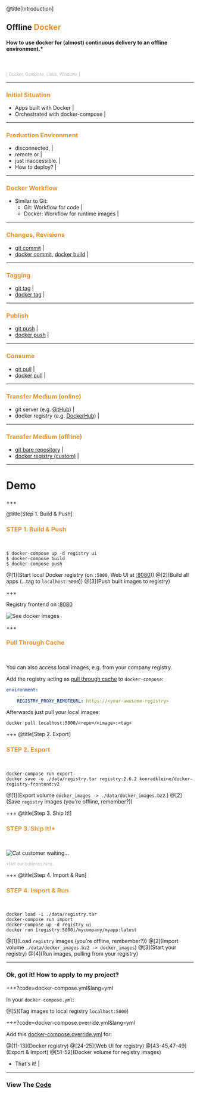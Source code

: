 @title[Introduction]
## Offline <span style="color: #e49436">Docker</span>

#### How to use docker for (almost) continuous delivery to an offline environment.*
<br>
<br>
<span style="color: #bbb; font-size: 80%">[ Docker, Compose, Linux, Windows ]</span>

---

### <span style="color: #e49436">Initial Situation</span>

- Apps built with Docker |
- Orchestrated with docker-compose |

---

### <span style="color: #e49436">Production Environment</span>

- disconnected, |
- remote or |
- just inaccessible. |
- How to deploy? |

---

### <span style="color: #e49436">Docker Workflow</span>

- Similar to Git:
  - Git: Workflow for code |
  - Docker: Workflow for runtime images |

---
<!-- .slide: data-background-transition="none" -->
### <span style="color: #e49436">Changes, Revisions</span>

- [git commit](https://git-scm.com/docs/git-commit) |
- [docker commit](https://docs.docker.com/engine/reference/commandline/commit/), [docker build](https://docs.docker.com/engine/reference/commandline/build/) |

---

### <span style="color: #e49436">Tagging</span>

- [git tag](https://git-scm.com/docs/git-tag) |
- [docker tag](https://docs.docker.com/engine/reference/commandline/tag/) |

---

### <span style="color: #e49436">Publish</span>

- [git push](https://git-scm.com/docs/git-push) |
- [docker push](https://docs.docker.com/engine/reference/commandline/push/) |

---

### <span style="color: #e49436">Consume</span>

- [git pull](https://git-scm.com/docs/git-pull) |
- [docker pull](https://docs.docker.com/engine/reference/commandline/pull/) |

---

### <span style="color: #e49436">Transfer Medium (online)</span>

- git server (e.g. [GitHub](https://github.com/)) |
- docker registry (e.g. [DockerHub](https://hub.docker.com/)) |

---

### <span style="color: #e49436">Transfer Medium (offline)</span>

- [git bare repository](https://git-scm.com/book/en/v2/Git-on-the-Server-Getting-Git-on-a-Server) |
- [docker registry (custom)](https://docs.docker.com/registry/) |

---

# Demo

+++

@title[Step 1. Build & Push]

### <span style="color: #e49436">STEP 1. Build & Push</span>
<br>

```console
$ docker-compose up -d registry ui
$ docker-compose build
$ docker-compose push
```

@[1](Start local Docker registry (on `:5000`, Web UI at [:8080](http://localhost:8080)))
@[2](Build all apps (...tag to `localhost:5000`))
@[3](Push built images to registry)

+++

Registry frontend on [:8080](http://localhost:8080)

![See docker images](images/ui-02-pushed.png)

+++
### <span style="color: #e49436">Pull Through Cache</span>
<br>

You can also access local images, e.g. from your company registry.

Add the registry acting as [pull through cache](https://docs.docker.com/registry/recipes/mirror/) to `docker-compose`:

```yaml
environment:
    ...
    REGISTRY_PROXY_REMOTEURL: https://<your-awesome-registry>
```

Afterwards just pull your local images:

```shell
docker pull localhost:5000/<repo>/<image>:<tag>
```
+++
@title[Step 2. Export]

### <span style="color: #e49436">STEP 2. Export</span>
<br>

```console
docker-compose run export
docker save -o ./data/registry.tar registry:2.6.2 konradkleine/docker-registry-frontend:v2
```

@[1](Export volume `docker_images -> ./data/docker_images.bz2`.)
@[2](Save `registry` images (you're offline, remember?))

+++
@title[Step 3. Ship It!]

### <span style="color: #e49436">STEP 3. Ship It!*</span>
<br>

![Cat customer waiting...](https://media.giphy.com/media/dw2jpsey5a5I4/giphy.gif)

<span style="color: #bbb; font-size: 80%">*Not our business here.</span>

+++
@title[Step 4. Import & Run]

### <span style="color: #e49436">STEP 4. Import & Run</span>
<br>

```console
docker load -i ./data/registry.tar
docker-compose run import
docker-compose up -d registry ui
docker run [registry:5000]/mycompany/myapp:latest
```

@[1](Load `registry` images (you're offline, rembember?))
@[2](Import volume `./data/docker_images.bz2 -> docker_images`)
@[3](Start your registry)
@[4](Run images, pulling from your registry)

---

### Ok, got it! How to apply to my project?

+++?code=docker-compose.yml&lang=yml

In your `docker-compose.yml`:

@[5](Tag images to local registry `localhost:5000`)

+++?code=docker-compose.override.yml&lang=yml

Add this [docker-compose.override.yml](https://github.com/awesome-inc/docker-deploy-offline/blob/master/docker-compose.override.yml) for:

@[11-13](Docker registry)
@[24-25](Web UI for registry)
@[43-45,47-49](Export & Import)
@[51-52](Docker volume for registry images)

- That's it! |

---

### View The <a target="_blank" href="https://github.com/awesome-inc/docker-deploy-offline">Code</a>
